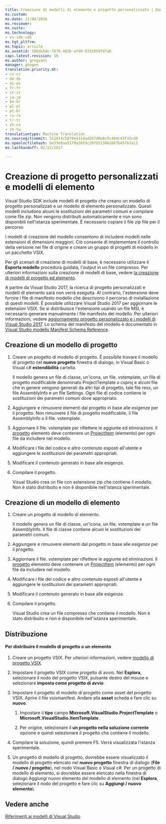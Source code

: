 ```yaml
---
title: Creazione di modelli di elemento e progetto personalizzato | Documenti di Microsoft
ms.custom: 
ms.date: 11/04/2016
ms.reviewer: 
ms.suite: 
ms.technology:
- vs-ide-sdk
ms.tgt_pltfrm: 
ms.topic: article
ms.assetid: 586da5dc-f678-402b-afd0-0332959fd7a6
caps.latest.revision: 10
ms.author: gregvanl
manager: ghogen
translation.priority.mt:
- cs-cz
- de-de
- es-es
- fr-fr
- it-it
- ja-jp
- ko-kr
- pl-pl
- pt-br
- ru-ru
- tr-tr
- zh-cn
- zh-tw
translationtype: Machine Translation
ms.sourcegitcommit: 512014c5070e4314ad2b7d0e8c5c404c43f32cd9
ms.openlocfilehash: be53e0aa5179a38f9c2079513661607b45767a11
ms.lasthandoff: 02/22/2017

---
```

# <a name="creating-custom-project-and-item-templates"></a>Creazione di progetto personalizzati e modelli di elemento
Visual Studio SDK include modelli di progetto che creano un modello di progetto personalizzati e un modello di elemento personalizzato. Questi modelli includono alcuni le sostituzioni dei parametri comuni e compilare come file zip. Non vengono distribuiti automaticamente e non sono disponibili nell'istanza sperimentale. È necessario copiare il file zip file per il percorso  
  
 I modelli di creazione del modello consentono di includere modelli nelle estensioni di dimensioni maggiori. Ciò consente di implementare il controllo della versione nei file di origine e creare un gruppo di progetti di modello in un pacchetto VSIX.  
  
 Per gli scenari di creazione di modelli di base, è necessario utilizzare il **Esporta modello** procedura guidata, l'output in un file compresso. Per ulteriori informazioni sulla creazione di modelli di base, vedere [la creazione di modelli di progetto ed elemento](../ide/creating-project-and-item-templates.md).  
  
 A partire da Visual Studio 2017, la ricerca di progetto personalizzati e modelli di elemento sarà non verrà eseguita. Al contrario, l'estensione deve fornire i file di manifesto modello che descrivono il percorso di installazione di questi modelli. È possibile utilizzare Visual Studio 2017 per aggiornare le estensioni VSIX. Se si distribuisce l'estensione usando un file MSI, è necessario generare manualmente i file manifesto del modello. Per ulteriori informazioni, vedere [aggiornamento progetto personalizzato e i modelli di Visual Studio 2017](../extensibility/upgrading-custom-project-and-item-templates-for-visual-studio-2017.md). Lo schema del manifesto del modello è documentato in [Visual Studio modello Manifest Schema Reference](../extensibility/visual-studio-template-manifest-schema-reference.md).  
  
## <a name="creating-a-project-template"></a>Creazione di un modello di progetto  
  
1.  Creare un progetto di modello di progetto. È possibile trovare il modello di progetto nel **nuovo progetto** finestra di dialogo, in Visual Basic o Visual c# **estendibilità** cartella.  
  
     Il modello genera un file di classe, un'icona, un file. vstemplate, un file di progetto modificabile denominato ProjectTemplate o csproj e alcuni file che in genere vengono generati da altri tipi di progetto, tale file resx, un file AssemblyInfo e un file Settings. Ogni file di codice contiene le sostituzioni dei parametri comuni dove appropriato.  
  
2.  Aggiungere e rimuovere elementi dal progetto in base alle esigenze per il progetto. Non rimuovere il file di progetto modificabile, il file AssemblyInfo o il file. vstemplate.  
  
3.  Aggiornare il file. vstemplate per riflettere le aggiunte ed eliminazioni. Il [progetto](../extensibility/project-element-visual-studio-templates.md) elemento deve contenere un [ProjectItem](../extensibility/projectitem-element-visual-studio-item-templates.md) (elemento) per ogni file da includere nel modello.  
  
4.  Modificare i file del codice e altro contenuto esposti all'utente e aggiungere le sostituzioni dei parametri appropriati.  
  
5.  Modificare il contenuto generato in base alle esigenze.  
  
6.  Compilare il progetto.  
  
     Visual Studio crea un file con estensione zip che contiene il modello. Non è stato distribuito e non è disponibile nell'istanza sperimentale.  
  
## <a name="creating-an-item-template"></a>Creazione di un modello di elemento  
  
1.  Creare un progetto di modello di elemento.  
  
     Il modello genera un file di classe, un'icona, un file. vstemplate e un file AssemblyInfo. Il file di classe contiene alcuni le sostituzioni dei parametri comuni.  
  
2.  Aggiungere e rimuovere elementi dal progetto in base alle esigenze per il progetto.  
  
3.  Aggiornare il file. vstemplate per riflettere le aggiunte ed eliminazioni. Il [progetto](../extensibility/project-element-visual-studio-templates.md) elemento deve contenere un [ProjectItem](../extensibility/projectitem-element-visual-studio-item-templates.md) (elemento) per ogni file da includere nel modello.  
  
4.  Modificare i file del codice e altro contenuto esposti all'utente e aggiungere le sostituzioni dei parametri appropriati.  
  
5.  Modificare il contenuto generato in base alle esigenze.  
  
6.  Compilare il progetto.  
  
     Visual Studio crea un file compresso che contiene il modello. Non è stato distribuito e non è disponibile nell'istanza sperimentale.  
  
## <a name="deployment"></a>Distribuzione  
  
#### <a name="to-deploy-the-project-or-item-template"></a>Per distribuire il modello di progetto o un elemento  
  
1.  Creare un progetto VSIX. Per ulteriori informazioni, vedere [modello di progetto VSIX](../extensibility/vsix-project-template.md).  
  
2.  Impostare il progetto VSIX come progetto di avvio. Nel **Esplora**, selezionare il nodo del progetto VSIX, pulsante destro del mouse e selezionare **imposta come progetto di avvio**.  
  
3.  Impostare il progetto di modello di progetto come asset del progetto VSIX. Aprire il file vsixmanifest. Andare alla **asset** scheda e fare clic su **nuovo**.  
  
    1.  Impostare il **tipo** campo **Microsoft.VisualStudio.ProjectTemplate** o **Microsoft.VisualStudio.ItemTemplate**.  
  
    2.  Per origine, selezionare il **un progetto nella soluzione corrente** opzione e quindi selezionare il progetto che contiene il modello.  
  
4.  Compilare la soluzione, quindi premere F5. Verrà visualizzata l'istanza sperimentale.  
  
5.  Un progetto di modello di progetto, dovrebbe essere visualizzato il modello di progetto elencato nel **nuovo progetto** finestra di dialogo (**File / nuovo / progetto**), nel nodo Visual Basic o Visual c#. Per un progetto di modello di elemento, si dovrebbe essere elencato nella finestra di dialogo Aggiungi nuovo elemento del modello di elemento (nel **Esplora**, selezionare il nodo del progetto e fare clic su **Aggiungi / nuovo elemento**).  
  
## <a name="see-also"></a>Vedere anche  
 [Riferimenti ai modelli di Visual Studio](../ide/visual-studio-template-reference.md)

